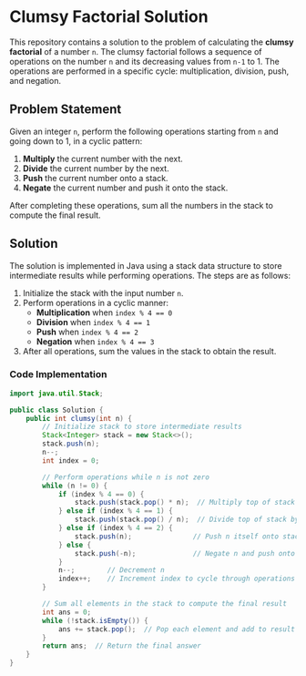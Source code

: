 # Clumsy Factorial Solution

This repository contains a solution to the problem of calculating the **clumsy factorial** of a number `n`. The clumsy factorial follows a sequence of operations on the number `n` and its decreasing values from `n-1` to 1. The operations are performed in a specific cycle: multiplication, division, push, and negation.

## Problem Statement

Given an integer `n`, perform the following operations starting from `n` and going down to 1, in a cyclic pattern:
1. **Multiply** the current number with the next.
2. **Divide** the current number by the next.
3. **Push** the current number onto a stack.
4. **Negate** the current number and push it onto the stack.

After completing these operations, sum all the numbers in the stack to compute the final result.

## Solution

The solution is implemented in Java using a stack data structure to store intermediate results while performing operations. The steps are as follows:

1. Initialize the stack with the input number `n`.
2. Perform operations in a cyclic manner:
   - **Multiplication** when `index % 4 == 0`
   - **Division** when `index % 4 == 1`
   - **Push** when `index % 4 == 2`
   - **Negation** when `index % 4 == 3`
3. After all operations, sum the values in the stack to obtain the result.

### Code Implementation

```java
import java.util.Stack;

public class Solution {
    public int clumsy(int n) {
        // Initialize stack to store intermediate results
        Stack<Integer> stack = new Stack<>();
        stack.push(n);
        n--;
        int index = 0;

        // Perform operations while n is not zero
        while (n != 0) {
            if (index % 4 == 0) {
                stack.push(stack.pop() * n);  // Multiply top of stack with n
            } else if (index % 4 == 1) {
                stack.push(stack.pop() / n);  // Divide top of stack by n
            } else if (index % 4 == 2) {
                stack.push(n);               // Push n itself onto stack
            } else {
                stack.push(-n);              // Negate n and push onto stack
            }
            n--;        // Decrement n
            index++;    // Increment index to cycle through operations
        }

        // Sum all elements in the stack to compute the final result
        int ans = 0;
        while (!stack.isEmpty()) {
            ans += stack.pop();  // Pop each element and add to result
        }
        return ans;  // Return the final answer
    }
}
